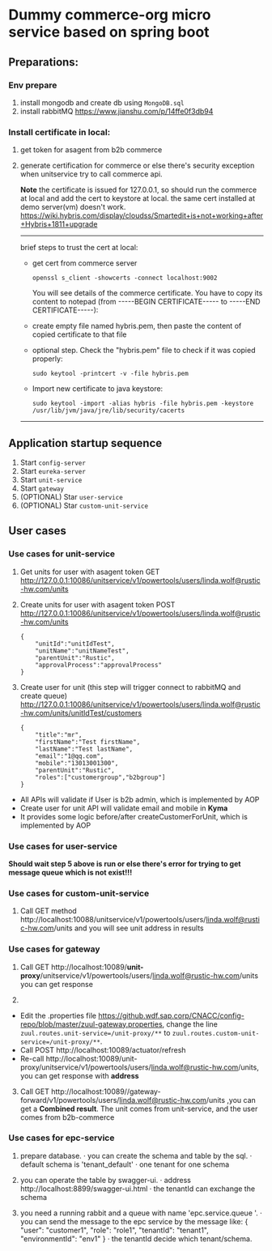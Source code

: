 # Dummy commerce-org micro service based on spring boot

## Preparations:
### Env prepare
1. install mongodb and create db using ``MongoDB.sql``
2. install rabbitMQ
https://www.jianshu.com/p/14ffe0f3db94

### Install certificate in local:
1. get token for asagent from b2b commerce

2. generate certification for commerce or else there's security exception when unitservice try to call commerce api.

	**Note** 
	the certificate is issued for 127.0.0.1, so should run the commerce at local and add the cert to keystore at local.  the same cert installed at demo server(vm) doesn't work.
	https://wiki.hybris.com/display/cloudss/Smartedit+is+not+working+after+Hybris+1811+upgrade

	-------------------------------------------

	brief steps to trust the cert at local:

	- get cert from commerce server

		`openssl s_client -showcerts -connect localhost:9002`

		You will see details of the commerce certificate. You have to copy its content to notepad (from -----BEGIN CERTIFICATE----- to -----END CERTIFICATE-----):

	- create empty file named hybris.pem, then paste the content of copied certificate to that file

	- optional step. Check the "hybris.pem" file to check if it was copied properly:

		`sudo keytool -printcert -v -file hybris.pem`

	- Import new certificate to java keystore:

		```sudo keytool -import -alias hybris -file hybris.pem -keystore /usr/lib/jvm/java/jre/lib/security/cacerts```

	-------------------------------------------
## Application startup sequence

1. Start `config-server`
2. Start `eureka-server`
3. Start `unit-service`
4. Start `gateway`
5. (OPTIONAL) Star `user-service`
6. (OPTIONAL) Star `custom-unit-service`

## User cases
### Use cases for unit-service

1. Get units for user with asagent token
	GET http://127.0.0.1:10086/unitservice/v1/powertools/users/linda.wolf@rustic-hw.com/units 

2. Create units for user with asagent token
	POST http://127.0.0.1:10086/unitservice/v1/powertools/users/linda.wolf@rustic-hw.com/units 

	```
	{
		"unitId":"unitIdTest",
		"unitName":"unitNameTest",
		"parentUnit":"Rustic",
		"approvalProcess":"approvalProcess"
	}
	```

3. Create user for unit (this step will trigger connect to rabbitMQ and create queue)
	http://127.0.0.1:10086/unitservice/v1/powertools/users/linda.wolf@rustic-hw.com/units/unitIdTest/customers
	```
	{
		"title":"mr",
		"firstName":"Test firstName",
		"lastName":"Test lastName",
		"email":"1@qq.com",
		"mobile":"13013001300",
		"parentUnit":"Rustic",
		"roles":["customergroup","b2bgroup"]
	}
	```
 - All APIs will validate if User is b2b admin, which is implemented by AOP
 - Create user for unit API will validate email and mobile in **Kyma**
 - It provides some logic before/after createCustomerForUnit, which is implemented by AOP


### Use cases for user-service

**Should wait step 5 above is run or else there's error for trying to get message queue which is not exist!!!**

### Use cases for custom-unit-service

1. Call GET method http://localhost:10088/unitservice/v1/powertools/users/linda.wolf@rustic-hw.com/units and you will see unit address in results 

### Use cases for gateway

1. Call GET http://localhost:10089/**unit-proxy**/unitservice/v1/powertools/users/linda.wolf@rustic-hw.com/units you can get response

2. 
 - Edit the .properties file https://github.wdf.sap.corp/CNACC/config-repo/blob/master/zuul-gateway.properties, change the line `zuul.routes.unit-service=/unit-proxy/**` to `zuul.routes.custom-unit-service=/unit-proxy/**`. 
 - Call POST http://localhost:10089/actuator/refresh
 - Re-call http://localhost:10089/unit-proxy/unitservice/v1/powertools/users/linda.wolf@rustic-hw.com/units, you can get response with **address**
 
3. Call GET http://localhost:10089//gateway-forward/v1/powertools/users/linda.wolf@rustic-hw.com/units ,you can get a **Combined result**. The unit comes from unit-service, and the user comes from b2b-commerce


### Use cases for epc-service
1. prepare database. · you can create the schema and table by the sql. · default schema is 'tenant_default' · one tenant for one schema

2. you can operate the table by swagger-ui. · address http://localhost:8899/swagger-ui.html · the tenantId can exchange the schema

3. you need a running rabbit and a queue with name 'epc.service.queue '. · you can send the message to the epc service by the message like: { "user": "customer1", "role": "role1", "tenantId": "tenant1", "environmentId": "env1" } · the tenantId decide which tenant/schema.